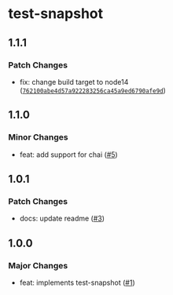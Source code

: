 # test-snapshot

## 1.1.1

### Patch Changes

- fix: change build target to node14 ([`762100abe4d57a922283256ca45a9ed6790afe9d`](https://github.com/ota-meshi/test-snapshot/commit/762100abe4d57a922283256ca45a9ed6790afe9d))

## 1.1.0

### Minor Changes

- feat: add support for chai ([#5](https://github.com/ota-meshi/test-snapshot/pull/5))

## 1.0.1

### Patch Changes

- docs: update readme ([#3](https://github.com/ota-meshi/test-snapshot/pull/3))

## 1.0.0

### Major Changes

- feat: implements test-snapshot ([#1](https://github.com/ota-meshi/test-snapshot/pull/1))
